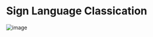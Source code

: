 # Sign Language Classication
![image](https://github.com/ashrith1903/Sign-Language-MNIST/assets/142915403/a7adad7f-bfd9-4208-ab14-21c43ef228b2)

